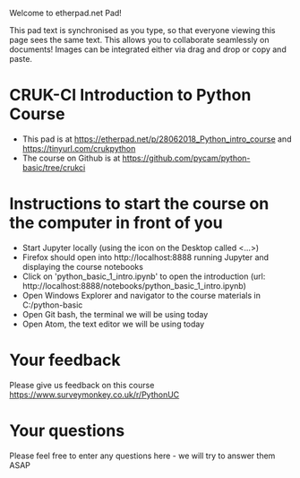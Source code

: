 Welcome to etherpad.net Pad!

This pad text is synchronised as you type, so that everyone viewing this page sees the same text.
This allows you to collaborate seamlessly on documents!
Images can be integrated either via drag and drop or copy and paste.

# CRUK-CI Introduction to Python Course

- This pad is at https://etherpad.net/p/28062018_Python_intro_course and https://tinyurl.com/crukpython
- The course on Github is at https://github.com/pycam/python-basic/tree/crukci


# Instructions to start the course on the computer in front of you

- Start Jupyter locally (using the icon on the Desktop called <...>)
- Firefox should open into http://localhost:8888 running Jupyter and displaying the course notebooks
- Click on 'python_basic_1_intro.ipynb' to open the introduction (url: http://localhost:8888/notebooks/python_basic_1_intro.ipynb)
- Open Windows Explorer and navigator to the course materials in C:/python-basic
- Open Git bash, the terminal we will be using today
- Open Atom, the text editor we will be using today

# Your feedback
Please give us feedback on this course https://www.surveymonkey.co.uk/r/PythonUC

# Your questions
Please feel free to enter any questions here - we will try to answer them ASAP
